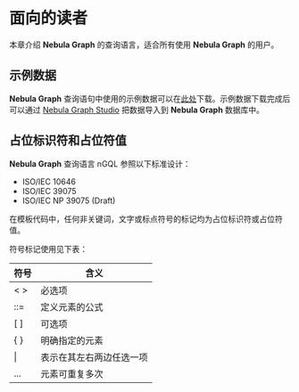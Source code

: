 # 面向的读者

本章介绍 **Nebula Graph** 的查询语言，适合所有使用 **Nebula Graph** 的用户。

## 示例数据

**Nebula Graph** 查询语句中使用的示例数据可以在[此处](example_data.zip)下载。示例数据下载完成后可以通过 [Nebula Graph Studio](https://github.com/vesoft-inc/nebula-web-docker) 把数据导入到 **Nebula Graph** 数据库中。

## 占位标识符和占位符值

**Nebula Graph** 查询语言 nGQL 参照以下标准设计：

- ISO/IEC 10646
- ISO/IEC 39075
- ISO/IEC NP 39075 (Draft)

在模板代码中，任何非关键词，文字或标点符号的标记均为占位标识符或占位符值。

符号标记使用见下表：

|  符号   | 含义  |
|  ----  | ----  |
| < >    | 必选项   |
| ::=    | 定义元素的公式 |
| [ ]    | 可选项 |
| { }    | 明确指定的元素 |
|  \|    | 表示在其左右两边任选一项 |
| ...    | 元素可重复多次 |
